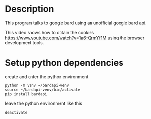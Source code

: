 
# Description

This program talks to google bard using an unofficial google bard api.

This video shows how to obtain the cookies
https://www.youtube.com/watch?v=1a6-QrmYf1M using the browser
development tools.

# Setup python dependencies

create and enter the python environment
```
python -m venv ~/bardapi-venv
source ~/bardapi-venv/bin/activate
pip install bardapi
```

leave the python environment like this

```
deactivate
```

